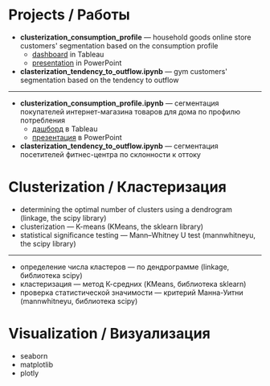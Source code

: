 # Projects / Работы
 * **clusterization_consumption_profile** — household goods online store customers' segmentation based on the consumption profile
   + [dashboard](https://public.tableau.com/views/__16318899266440/sheet2?:language=en-US&:display_count=n&:origin=viz_share_link) in Tableau
   + [presentation](https://drive.google.com/file/d/1BsIhczYmvlCiKUxFA4mB3Tdsv2yl1tP8/view?usp=sharing) in PowerPoint
 * **clasterization_tendency_to_outflow.ipynb** — gym customers' segmentation based on the tendency to outflow
 ---
 * **clusterization_consumption_profile.ipynb** — сегментация покупателей интернет-магазина товаров для дома по профилю потребления
   + [дашборд](https://public.tableau.com/views/__16318899266440/sheet2?:language=en-US&:display_count=n&:origin=viz_share_link) в Tableau
   + [презентация](https://drive.google.com/file/d/1BsIhczYmvlCiKUxFA4mB3Tdsv2yl1tP8/view?usp=sharing) в PowerPoint
 * **clasterization_tendency_to_outflow.ipynb** — сегментация посетителей фитнес-центра по склонности к оттоку
#  Clusterization / Кластеризация 
 * determining the optimal number of clusters using a dendrogram (linkage, the scipy library)
 * clusterization — K-means (KMeans, the sklearn library)
 * statistical significance testing  —  Mann–Whitney U test (mannwhitneyu, the scipy library)
 --- 
 * определение числа кластеров — по дендрограмме (linkage, библиотека scipy)
 * кластеризация — метод К-средних (KMeans, библиотека sklearn)
 * проверка статистической значимости — критерий Манна-Уитни (mannwhitneyu, библиотека scipy)
# Visualization / Визуализация
 * seaborn
 * matplotlib
 * plotly

